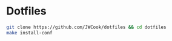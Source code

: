 # Dotfiles

```bash
git clone https://github.com/JWCook/dotfiles && cd dotfiles
make install-conf
```
